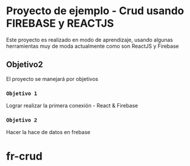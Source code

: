 # Proyecto de ejemplo - Crud usando FIREBASE y REACTJS

Este proyecto es realizado en modo de aprendizaje, usando algunas herramientas muy de moda actualmente como son ReactJS y Firebase

## Objetivo2

El proyecto se manejará por objetivos

### `Objetivo 1`

Lograr realizar la primera conexión - React & Firebase

### `Objetivo 2`

Hacer la hace de datos en frebase


# fr-crud
